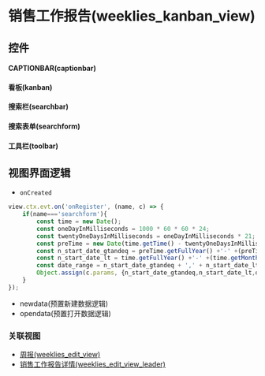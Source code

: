 # 销售工作报告(weeklies_kanban_view)  <!-- {docsify-ignore-all} -->



## 控件
#### CAPTIONBAR(captionbar)
#### 看板(kanban)
#### 搜索栏(searchbar)
#### 搜索表单(searchform)
#### 工具栏(toolbar)

## 视图界面逻辑
* `onCreated`
```javascript
view.ctx.evt.on('onRegister', (name, c) => {
    if(name==='searchform'){
        const time = new Date();
        const oneDayInMilliseconds = 1000 * 60 * 60 * 24;
        const twentyOneDaysInMilliseconds = oneDayInMilliseconds * 21;
        const preTime = new Date(time.getTime() - twentyOneDaysInMilliseconds);
        const n_start_date_gtandeq = preTime.getFullYear() +'-' +(preTime.getMonth() + 1 < 10 ? '0' + (preTime.getMonth() + 1): preTime.getMonth() + 1) +'-' +(preTime.getDate() < 10 ? '0' + preTime.getDate() : preTime.getDate()) 
        const n_start_date_lt = time.getFullYear() +'-' +(time.getMonth() + 1 < 10 ? '0' + (time.getMonth() + 1): time.getMonth() + 1) +'-' +(time.getDate() < 10 ? '0' + time.getDate() : time.getDate())
        const date_range = n_start_date_gtandeq + ',' + n_start_date_lt;
        Object.assign(c.params, {n_start_date_gtandeq,n_start_date_lt,date_range})
    }
});
```
  * newdata(预置新建数据逻辑)
  * opendata(预置打开数据逻辑)


### 关联视图
  * [周报(weeklies_edit_view)](app/view/weeklies_edit_view)
  * [销售工作报告详情(weeklies_edit_view_leader)](app/view/weeklies_edit_view_leader)

<script>
 const { createApp } = Vue
  createApp({
    data() {
      return {

      }
    }
  }).use(ElementPlus).mount('#app')
</script>